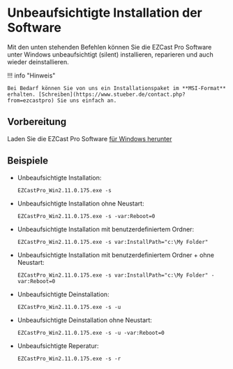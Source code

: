 # Unbeaufsichtigte Installation der Software

Mit den unten stehenden Befehlen können Sie die EZCast Pro Software unter Windows unbeaufsichtigt (silent) installieren, reparieren und auch wieder deinstallieren.

!!! info "Hinweis"

    Bei Bedarf können Sie von uns ein Installationspaket im **MSI-Format** erhalten. [Schreiben](https://www.stueber.de/contact.php?from=ezcastpro) Sie uns einfach an.
	
## Vorbereitung

Laden Sie die EZCast Pro Software [für Windows herunter](https://www.ezcast.com/app/ezcast/pro/windows) 

## Beispiele

+ Unbeaufsichtigte Installation:
  ``` batch
  EZCastPro_Win2.11.0.175.exe -s
  ```

+ Unbeaufsichtigte Installation ohne Neustart:
  ``` batch
  EZCastPro_Win2.11.0.175.exe -s -var:Reboot=0
  ```

+ Unbeaufsichtigte Installation mit benutzerdefiniertem Ordner:
  ``` batch
  EZCastPro_Win2.11.0.175.exe -s var:InstallPath="c:\My Folder"
  ```

+ Unbeaufsichtigte Installation mit benutzerdefiniertem Ordner + ohne Neustart:
  ``` batch
  EZCastPro_Win2.11.0.175.exe -s var:InstallPath="c:\My Folder" -var:Reboot=0
  ```

+ Unbeaufsichtigte Deinstallation:
  ```` batch
  EZCastPro_Win2.11.0.175.exe -s -u
  ````

+ Unbeaufsichtigte Deinstallation ohne Neustart:
  ``` batch
  EZCastPro_Win2.11.0.175.exe -s -u -var:Reboot=0
  ```

+ Unbeaufsichtigte Reperatur:
  ``` batch
  EZCastPro_Win2.11.0.175.exe -s -r
  ```
